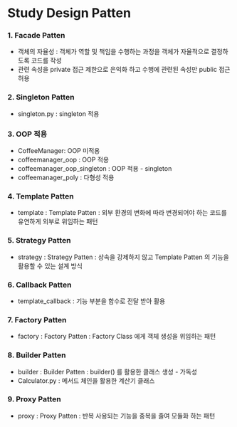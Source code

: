 # Study Design Patten

### 1. Facade Patten
- 객체의 자율성 : 객체가 역할 및 책임을 수행하는 과정을 객체가 자율적으로 결정하도록 코드를 작성
- 관련 속성을 private 접근 제한으로 은익화 하고 수행에 관련된 속성만 public 접근 허용

### 2. Singleton Patten
- singleton.py : singleton 적용

### 3. OOP 적용
- CoffeeManager: OOP 미적용
- coffeemanager_oop : OOP 적용
- coffeemanager_oop_singleton : OOP 적용 - singleton
- coffeemanager_poly : 다형성 적용
 
### 4. Template Patten
- template : Template Patten : 외부 환경의 변화에 따라 변경되어야 하는 코드를 유연하게 외부로 위임하는 패턴
 
### 5. Strategy Patten
- strategy : Strategy Patten : 상속을 강제하지 않고 Template Patten 의 기능을 활용할 수 있는 설계 방식

### 6. Callback Patten
- template_callback : 기능 부분을 함수로 전달 받아 활용

### 7. Factory Patten
- factory : Factory Patten : Factory Class 에게 객체 생성을 위임하는 패턴

### 8. Builder Patten
- builder : Builder Patten : builder() 를 활용한 클래스 생성 - 가독성
- Calculator.py : 메서드 체인을 활용한 계산기 클래스

### 9. Proxy Patten
- proxy : Proxy Patten : 반복 사용되는 기능을 중복을 줄여 모듈화 하는 패턴
